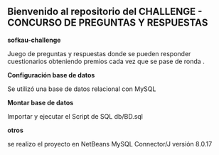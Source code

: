 ## Bienvenido al repositorio del CHALLENGE - CONCURSO DE PREGUNTAS Y RESPUESTAS

**sofkau-challenge**

Juego de preguntas y respuestas donde  se pueden responder cuestionarios  obteniendo premios cada vez que se pase de ronda . 

**Configuración base de datos**

Se utilizó una base de datos relacional con MySQL

**Montar base de datos**

Importar y ejecutar el Script de SQL db/BD.sql

**otros**

se realizo el proyecto en NetBeans
MySQL Connector/J versión 8.0.17 

